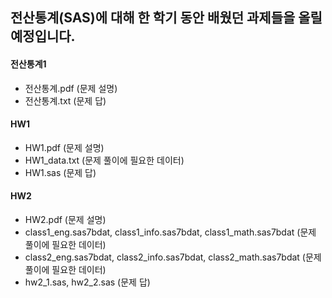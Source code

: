 ## 전산통계(SAS)에 대해 한 학기 동안 배웠던 과제들을 올릴 예정입니다.
#### 전산통계1
* 전산통계.pdf (문제 설명)
* 전산통계.txt (문제 답)

#### HW1
* HW1.pdf (문제 설명)
* HW1_data.txt (문제 풀이에 필요한 데이터)
* HW1.sas (문제 답)


#### HW2
* HW2.pdf (문제 설명)
* class1_eng.sas7bdat, class1_info.sas7bdat, class1_math.sas7bdat (문제 풀이에 필요한 데이터)
* class2_eng.sas7bdat, class2_info.sas7bdat, class2_math.sas7bdat (문제 풀이에 필요한 데이터)
* hw2_1.sas, hw2_2.sas (문제 답)
